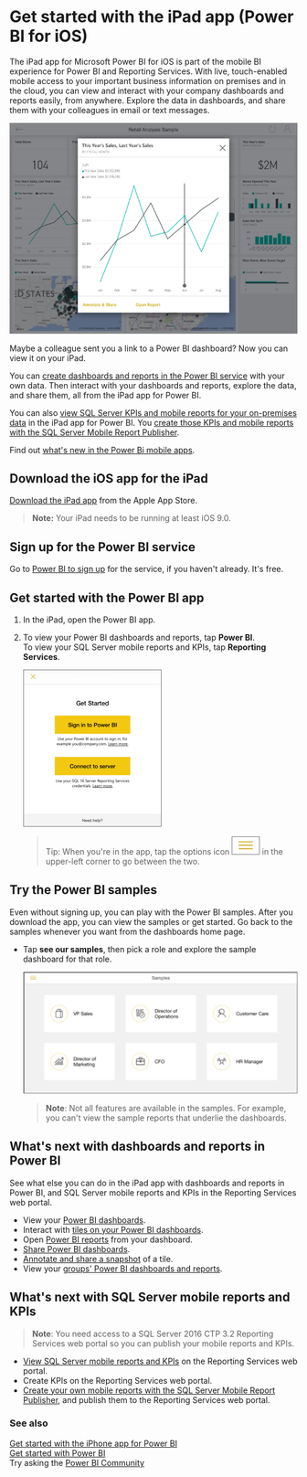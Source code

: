 <properties 
   pageTitle="Get started with the iPad app"
   description="Get started with the iPad app (Power BI for iOS)"
   services="powerbi" 
   documentationCenter="" 
   authors="maggiesMSFT" 
   manager="mblythe" 
   backup=""
   editor=""
   tags=""
   qualityFocus="no"
   qualityDate=""/>
 
<tags
   ms.service="powerbi"
   ms.devlang="NA"
   ms.topic="article"
   ms.tgt_pltfrm="NA"
   ms.workload="powerbi"
   ms.date="05/02/2016"
   ms.author="maggies"/>

# Get started with the iPad app (Power BI for iOS)  

The iPad app for Microsoft Power BI for iOS is part of the mobile BI experience for Power BI and Reporting Services. With live, touch-enabled mobile access to your important business information on premises and in the cloud, you can view and interact with your company dashboards and reports easily, from anywhere. Explore the data in dashboards, and share them with your colleagues in email or text messages.  

![](media/powerbi-mobile-ipad-app-get-started/pbi_ipad_dashhomepop.png)

Maybe a colleague sent you a link to a Power BI dashboard? Now you can view it on your iPad.

You can [create dashboards and reports in the Power BI service](powerbi-service-get-started.md) with your own data. Then interact with your dashboards and reports, explore the data, and share them, all from the iPad app for Power BI.

You can also [view SQL Server KPIs and mobile reports for your on-premises data](powerbi-mobile-ipad-kpis-mobile-reports.md) in the iPad app for Power BI. You [create those KPIs and mobile reports with the SQL Server Mobile Report Publisher](https://msdn.microsoft.com/library/mt652547.aspx).

Find out [what's new in the Power Bi mobile apps](powerbi-mobile-whats-new-in-the-mobile-apps.md).

## Download the iOS app for the iPad  
[Download the iPad app](http://go.microsoft.com/fwlink/?LinkId=522062) from the Apple App Store.

>**Note:** Your iPad needs to be running at least iOS 9.0. 

## Sign up for the Power BI service

Go to [Power BI to sign up](http://go.microsoft.com/fwlink/?LinkID=513879) for the service, if you haven't already. It's free.

## Get started with the Power BI app 

1.  In the iPad, open the Power BI app.
  
2.  To view your Power BI dashboards and reports, tap **Power BI**.  
   To view your SQL Server mobile reports and KPIs, tap **Reporting Services**.

    ![](media/powerbi-mobile-ipad-app-get-started/pbi_ipad_getstarted.png)

    >Tip: When you're in the app, tap the options icon ![](media/powerbi-mobile-ipad-app-get-started/PBI_iPad_OptionsIcon.png) in the upper-left corner to go between the two. 

## Try the Power BI samples  
Even without signing up, you can play with the Power BI samples. After you download the app, you can view the samples or get started. Go back to the samples whenever you want from the dashboards home page.

-   Tap **see our samples**, then pick a role and explore the sample dashboard for that role.  

    ![](media/powerbi-mobile-ipad-app-get-started/PBI_iPad_Samples2.png)

    >**Note**:  Not all features are available in the samples. For example, you can't view the sample reports that underlie the dashboards. 

## What's next with dashboards and reports in Power BI  
See what else you can do in the iPad app with dashboards and reports in Power BI, and SQL Server mobile reports and KPIs in the Reporting Services web portal.

-   View your [Power BI dashboards](powerbi-mobile-dashboards-on-the-ipad-app.md).
-   Interact with [tiles on your Power BI dashboards](powerbi-mobile-tiles-in-the-ipad-app.md).
-   Open [Power BI reports](powerbi-mobile-reports-on-the-ipad-app.md) from your dashboard.
-   [Share Power BI dashboards](powerbi-mobile-share-dashboards-from-the-ipad-app.md).
-   [Annotate and share a snapshot](powerbi-mobile-annotate-and-share-a-snapshot-from-the-ipad-app.md) of a tile.
-   View your [groups' Power BI dashboards and reports](powerbi-service-mobile-groups-in-the-ipad-app.md).

## What's next with SQL Server mobile reports and KPIs

>**Note**: You need access to a SQL Server 2016 CTP 3.2 Reporting Services web portal so you can publish your mobile reports and KPIs.

- [View SQL Server mobile reports and KPIs](powerbi-mobile-ipad-kpis-mobile-reports.md) on the Reporting Services web portal.
- Create KPIs on the Reporting Services web portal.
- [Create your own mobile reports with the SQL Server Mobile Report Publisher](https://msdn.microsoft.com/library/mt652547.aspx), and publish them to the Reporting Services web portal.

### See also  
[Get started with the iPhone app for Power BI](powerbi-mobile-ipad-app-get-started.md)  
[Get started with Power BI](powerbi-service-get-started.md)  
Try asking the [Power BI Community](http://community.powerbi.com/)

